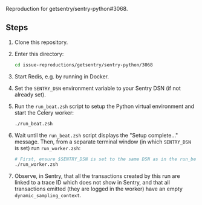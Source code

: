 Reproduction for getsentry/sentry-python#3068.

## Steps

1. Clone this repository.
2. Enter this directory:

   ```zsh
   cd issue-reproductions/getsentry/sentry-python/3068
   ```

3. Start Redis, e.g. by running in Docker.
4. Set the `SENTRY_DSN` environment variable to your Sentry DSN (if not already set).
5. Run the `run_beat.zsh` script to setup the Python virtual environment and start the Celery worker:

   ```zsh
   ./run_beat.zsh
   ```

6. Wait until the `run_beat.zsh` script displays the "Setup complete..." message. Then, from a separate terminal window (in which `SENTRY_DSN` is set) run `run_worker.zsh`:

   ```zsh
   # First, ensure $SENTRY_DSN is set to the same DSN as in the run_beat.zsh window. Then, run the following command.
   ./run_worker.zsh
   ```

7. Observe, in Sentry, that all the transactions created by this run are linked to a trace ID which does not show in Sentry, and that all transactions emitted (they are logged in the worker) have an empty `dynamic_sampling_context`.
